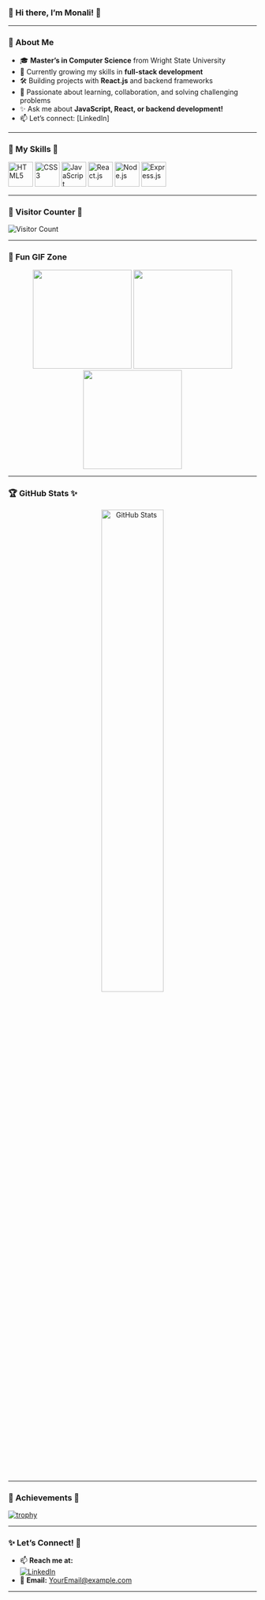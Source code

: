 ### 🌸 Hi there, I’m Monali! 👋  
---

### 🌼 About Me  
- 🎓 **Master’s in Computer Science** from Wright State University  
- 🌱 Currently growing my skills in **full-stack development**  
- 🛠️ Building projects with **React.js** and backend frameworks  
- 🌟 Passionate about learning, collaboration, and solving challenging problems  
- ✨ Ask me about **JavaScript, React, or backend development!**  
- 📫 Let’s connect: [LinkedIn]

---

### 🌸 My Skills 🌟  

<p align="left">
  <img src="https://cdn.jsdelivr.net/gh/devicons/devicon/icons/html5/html5-original.svg" alt="HTML5" width="50" height="50"/>
  <img src="https://cdn.jsdelivr.net/gh/devicons/devicon/icons/css3/css3-original.svg" alt="CSS3" width="50" height="50"/>
  <img src="https://cdn.jsdelivr.net/gh/devicons/devicon/icons/javascript/javascript-original.svg" alt="JavaScript" width="50" height="50"/>
  <img src="https://cdn.jsdelivr.net/gh/devicons/devicon/icons/react/react-original.svg" alt="React.js" width="50" height="50"/>
  <img src="https://cdn.jsdelivr.net/gh/devicons/devicon/icons/nodejs/nodejs-original.svg" alt="Node.js" width="50" height="50"/>
  <img src="https://cdn.jsdelivr.net/gh/devicons/devicon/icons/express/express-original-wordmark.svg" alt="Express.js" width="50" height="50"/>
</p>  

---

### 🌸 Visitor Counter 🌟  
![Visitor Count](https://komarev.com/ghpvc/?username=Monali40&color=ff69b4)  

---

### 🌸 Fun GIF Zone  
<p align="center">
  <img src="https://media.giphy.com/media/L8K62iTDkzGX6/giphy.gif" width="200" />
  <img src="https://media.giphy.com/media/jTNG3RF6EwbkpD4LZx/giphy.gif" width="200" />
  <img src="https://media.giphy.com/media/xUA7bdpLxQhsSQdyog/giphy.gif" width="200" />
</p>  

---

### 🏆 GitHub Stats ✨  
<div align="center">
  <img src="https://github-readme-stats.vercel.app/api?username=Monali40&show_icons=true&theme=tokyonight" alt="GitHub Stats" width="50%"/>
  <br />
</div>

---

### 🌈 Achievements 🌟  
[![trophy](https://github-profile-trophy.vercel.app/?username=Monali40&theme=tokyonight&row=1)](https://github.com/ryo-ma/github-profile-trophy)  

---

### ✨ Let’s Connect! 🌟  
- 📫 **Reach me at:**  
  [![LinkedIn](https://img.shields.io/badge/LinkedIn-MonaliKhot-blue?style=flat&logo=linkedin)](https://www.linkedin.com/in/)  
- 💌 **Email:** [YourEmail@example.com](mailto:YourEmail@example.com)  

---
